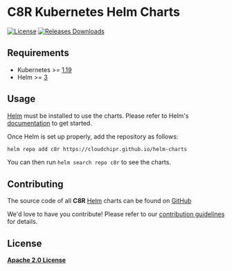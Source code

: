 # C8R Kubernetes Helm Charts

[![License](https://img.shields.io/badge/License-Apache%202.0-blue.svg)](https://opensource.org/licenses/Apache-2.0) <!-- ![Release Charts](https://github.com/cloudchipr/helm-charts/workflows/Release%20Charts/badge.svg?branch=main) --> [![Releases Downloads](https://img.shields.io/github/downloads/cloudchipr/helm-charts/total.svg)](https://github.com/cloudchipr/helm-charts/releases)

## Requirements

* Kubernetes >= [1.19](https://kubernetes.io/releases/)
* Helm >= [3](https://github.com/helm/helm/releases)

## Usage

[Helm](https://helm.sh/) must be installed to use the charts. Please refer to Helm's [documentation](https://helm.sh/docs/chart_template_guide/getting_started/) to get started.

Once Helm is set up properly, add the repository as follows:

```bash
helm repo add c8r https://cloudchipr.github.io/helm-charts
```

You can then run `helm search repo c8r` to see the charts.

## Contributing

The source code of all **C8R** [Helm](https://helm.sh/) charts can be found on [GitHub](https://github.com/cloudchipr/helm-charts/)

We'd love to have you contribute! Please refer to our [contribution guidelines](https://github.com/cloudchipr/helm-charts/blob/main/CONTRIBUTING.md) for details.

## License

[**Apache 2.0 License**](https://github.com/cloudchipr/helm-charts/blob/main/LICENSE)
